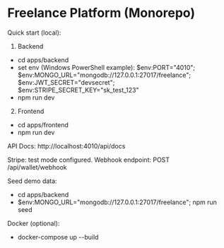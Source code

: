 # Freelance Platform (Monorepo)

Quick start (local):

1) Backend
- cd apps/backend
- set env (Windows PowerShell example):
  $env:PORT="4010"; $env:MONGO_URL="mongodb://127.0.0.1:27017/freelance"; $env:JWT_SECRET="devsecret"; $env:STRIPE_SECRET_KEY="sk_test_123"
- npm run dev

2) Frontend
- cd apps/frontend
- npm run dev

API Docs: http://localhost:4010/api/docs

Stripe: test mode configured. Webhook endpoint: POST /api/wallet/webhook

Seed demo data:
- cd apps/backend
- $env:MONGO_URL="mongodb://127.0.0.1:27017/freelance"; npm run seed

Docker (optional):
- docker-compose up --build
